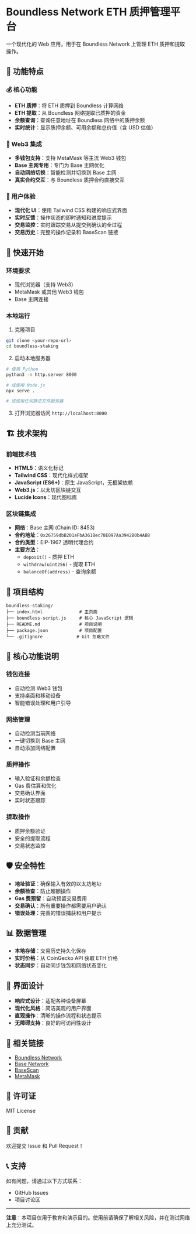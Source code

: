 # Boundless Network ETH 质押管理平台

一个现代化的 Web 应用，用于在 Boundless Network 上管理 ETH 质押和提取操作。

## 🌟 功能特点

### 💰 核心功能
- **ETH 质押**：将 ETH 质押到 Boundless 计算网络
- **ETH 提取**：从 Boundless 网络提取已质押的资金
- **余额查询**：查询任意地址在 Boundless 网络中的质押余额
- **实时统计**：显示质押余额、可用余额和总价值（含 USD 估值）

### 🔗 Web3 集成
- **多钱包支持**：支持 MetaMask 等主流 Web3 钱包
- **Base 主网专用**：专门为 Base 主网优化
- **自动网络切换**：智能检测并切换到 Base 主网
- **真实合约交互**：与 Boundless 质押合约直接交互

### 🎯 用户体验
- **现代化 UI**：使用 Tailwind CSS 构建的响应式界面
- **实时反馈**：操作状态的即时通知和进度提示
- **交易监控**：实时跟踪交易从提交到确认的全过程
- **交易历史**：完整的操作记录和 BaseScan 链接

## 🚀 快速开始

### 环境要求
- 现代浏览器（支持 Web3）
- MetaMask 或其他 Web3 钱包
- Base 主网连接

### 本地运行
1. 克隆项目
```bash
git clone <your-repo-url>
cd boundless-staking
```

2. 启动本地服务器
```bash
# 使用 Python
python3 -m http.server 8000

# 或使用 Node.js
npx serve .

# 或使用任何静态文件服务器
```

3. 打开浏览器访问 `http://localhost:8000`

## 🏗️ 技术架构

### 前端技术栈
- **HTML5**：语义化标记
- **Tailwind CSS**：现代化样式框架
- **JavaScript (ES6+)**：原生 JavaScript，无框架依赖
- **Web3.js**：以太坊区块链交互
- **Lucide Icons**：现代图标库

### 区块链集成
- **网络**：Base 主网 (Chain ID: 8453)
- **合约地址**：`0x26759dbB201aFbA361Bec78E097Aa3942B0b4AB8`
- **合约类型**：EIP-1967 透明代理合约
- **主要方法**：
  - `deposit()` - 质押 ETH
  - `withdraw(uint256)` - 提取 ETH
  - `balanceOf(address)` - 查询余额

## 📁 项目结构

```
boundless-staking/
├── index.html              # 主页面
├── boundless-script.js     # 核心 JavaScript 逻辑
├── README.md               # 项目说明
├── package.json            # 项目配置
└── .gitignore             # Git 忽略文件
```

## 🔧 核心功能说明

### 钱包连接
- 自动检测 Web3 钱包
- 支持桌面和移动设备
- 智能错误处理和用户引导

### 网络管理
- 自动检测当前网络
- 一键切换到 Base 主网
- 自动添加网络配置

### 质押操作
- 输入验证和余额检查
- Gas 费估算和优化
- 交易确认界面
- 实时状态跟踪

### 提取操作
- 质押余额验证
- 安全的提取流程
- 交易状态监控

## 🛡️ 安全特性

- **地址验证**：确保输入有效的以太坊地址
- **余额检查**：防止超额操作
- **Gas 费预留**：自动预留交易费用
- **交易确认**：所有重要操作都需要用户确认
- **错误处理**：完善的错误捕获和用户提示

## 📊 数据管理

- **本地存储**：交易历史持久化保存
- **实时价格**：从 CoinGecko API 获取 ETH 价格
- **状态同步**：自动同步钱包和网络状态变化

## 🎨 界面设计

- **响应式设计**：适配各种设备屏幕
- **现代化风格**：简洁美观的用户界面
- **直观操作**：清晰的操作流程和状态提示
- **无障碍支持**：良好的可访问性设计

## 🔗 相关链接

- [Boundless Network](https://boundless.network/)
- [Base Network](https://base.org/)
- [BaseScan](https://basescan.org/)
- [MetaMask](https://metamask.io/)

## 📄 许可证

MIT License

## 🤝 贡献

欢迎提交 Issue 和 Pull Request！

## 📞 支持

如有问题，请通过以下方式联系：
- GitHub Issues
- 项目讨论区

---

**注意**：本项目仅用于教育和演示目的。使用前请确保了解相关风险，并在测试网络上充分测试。